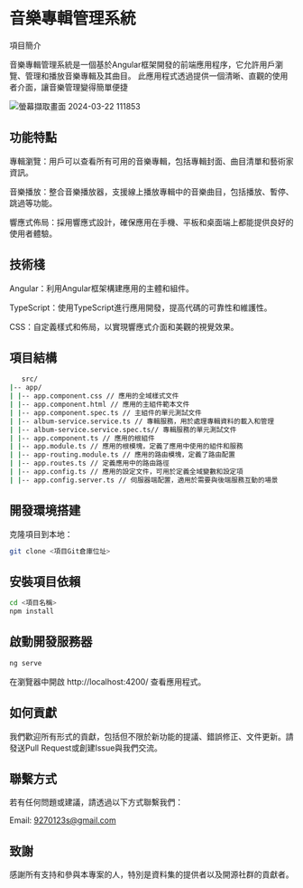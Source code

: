 # 音樂專輯管理系統

項目簡介

音樂專輯管理系統是一個基於Angular框架開發的前端應用程序，它允許用戶瀏覽、管理和播放音樂專輯及其曲目。 此應用程式透過提供一個清晰、直觀的使用者介面，讓音樂管理變得簡單便捷

  ![螢幕擷取畫面 2024-03-22 111853](https://github.com/9270123a/my-music-player/assets/157206678/0a178e47-6c63-4460-b7ac-8fa85e8a2521)

## 功能特點

專輯瀏覽：用戶可以查看所有可用的音樂專輯，包括專輯封面、曲目清單和藝術家資訊。

音樂播放：整合音樂播放器，支援線上播放專輯中的音樂曲目，包括播放、暫停、跳過等功能。

響應式佈局：採用響應式設計，確保應用在手機、平板和桌面端上都能提供良好的使用者體驗。




## 技術棧

Angular：利用Angular框架構建應用的主體和組件。

TypeScript：使用TypeScript進行應用開發，提高代碼的可靠性和維護性。

CSS：自定義樣式和佈局，以實現響應式介面和美觀的視覺效果。



## 項目結構


```bash
   src/
|-- app/
| |-- app.component.css // 應用的全域樣式文件
| |-- app.component.html // 應用的主組件範本文件
| |-- app.component.spec.ts // 主組件的單元測試文件
| |-- album-service.service.ts // 專輯服務，用於處理專輯資料的載入和管理
| |-- album-service.service.spec.ts// 專輯服務的單元測試文件
| |-- app.component.ts // 應用的根組件
| |-- app.module.ts // 應用的根模塊，定義了應用中使用的組件和服務
| |-- app-routing.module.ts // 應用的路由模塊，定義了路由配置
| |-- app.routes.ts // 定義應用中的路由路徑
| |-- app.config.ts // 應用的設定文件，可用於定義全域變數和設定項
| |-- app.config.server.ts // 伺服器端配置，適用於需要與後端服務互動的場景

```


## 開發環境搭建

克隆項目到本地：

```bash
git clone <項目Git倉庫位址>

```
## 安裝項目依賴

```bash
cd <項目名稱>
npm install
```
## 啟動開發服務器


```bash
ng serve

```
在瀏覽器中開啟 http://localhost:4200/ 查看應用程式。
## 如何貢獻
我們歡迎所有形式的貢獻，包括但不限於新功能的提議、錯誤修正、文件更新。請發送Pull Request或創建Issue與我們交流。

## 聯繫方式
若有任何問題或建議，請透過以下方式聯繫我們：

Email: 9270123s@gmail.com

## 致謝
感謝所有支持和參與本專案的人，特別是資料集的提供者以及開源社群的貢獻者。
